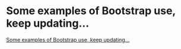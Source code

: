 # Some examples of Bootstrap use, keep updating...
[Some examples of Bootstrap use, keep updating...](https://aiwithcloud.com/2022/09/19/some_examples_of_bootstrap_use_keep_updating/)